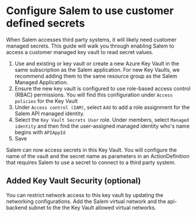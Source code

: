 # Configure Salem to use customer defined secrets

When Salem accesses third party systems, it will likely need customer managed secrets.  This guide will walk you through enabling Salem to access a customer managed key vault to read secret values.

1. Use and existing or key vault or create a new Azure Key Vault in the same subscription as the Salem application.  For new Key Vaults, we recommend adding them to the same resource group as the Salem Managed Application.
2. Ensure the new key vault is configured to use role-based access control (RBAC) permissions.  You will find this configuration under `Access policies` for the Key Vault
3. Under `Access control (IAM)`, select `Add` to add a role assignment for the Salem API managed identity.
4. Select the `Key Vault Secrets User` role.  Under members, select `Managed identity` and then find the user-assigned managed identity who's name begins with `APIAppId`
5. Save

Salem can now access secrets in this Key Vault.  You will configure the name of the vault and the secret name as parameters in an ActionDefinition that requires Salem to use a secret to connect to a third party system.

## Added Key Vault Security (optional)
You can restrict network access to this key vault by updating the networking configurations.  Add the Salem virtual network and the api-backend subnet to the the Key Vault allowed virtual networks.